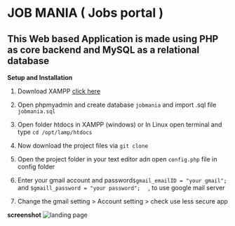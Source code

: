 # JOB MANIA ( Jobs portal )

## This Web based Application is made using PHP as core backend and MySQL as a relational database



**Setup and Installation**

1. Download XAMPP [click here](https://www.apachefriends.org/download.html)

2. Open phpmyadmin and create database `jobmania` and import .sql file `jobmania.sql`

3. Open folder htdocs in XAMPP (windows) or In Linux open terminal and type `cd /opt/lamp/htdocs`

4. Now download the project files via `git clone`

5. Open the project folder in your text editor  adn open `config.php` file in config folder
6.  Enter your gmail account and password` $gmail_emailID = "your gmail"; ` and ` $gmaill_password = "your password";   ` , to use google mail server
7. Change the gmail setting > Account setting > check use less secure app 

**screenshot**
![landing page](https://github.com/rahulvanmali21/jobmania/blob/master/screenshots/1.png)
